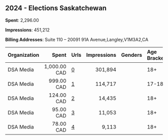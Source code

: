 ## 2024 - Elections Saskatchewan 
**Spent**: 2,296.00

**Impressions**: 451,212

**Billing Addresses**: Suite 110 – 20091 91A Avenue,Langley,V1M3A2,CA

|Organization|Spent|Urls|Impressions|Genders|Age Brackets|Country Codes|
|:---|---:|:---|---:|:---|:---|:---|
|DSA Media|1,000.00 CAD|[0](https://www.snap.com/political-ads/asset/c7656464d54f24ad7f814b66adf30d5492db31f5a68cd160ef8d05e448f3e1b5?mediaType=mp4)|301,894||18+|canada|
|DSA Media|999.00 CAD|[1](https://www.snap.com/political-ads/asset/712ec0e21da3d1c9230cd6887a85cc76ea7ba8209c2f688ff5be1e93e1c06932?mediaType=mp4)|114,717||17-18|canada|
|DSA Media|124.00 CAD|[2](https://www.snap.com/political-ads/asset/8adfec269b9b33237e2ff5f62d4501672c04d09a331c6755fc938a3e9b697f0e?mediaType=mp4)|14,435||18+|canada|
|DSA Media|95.00 CAD|[3](https://www.snap.com/political-ads/asset/901a81f7f0d001a697fc45da3f068c0602848e5656aa3ab6b914c6218b105a72?mediaType=mp4)|11,053||18+|canada|
|DSA Media|78.00 CAD|[4](https://www.snap.com/political-ads/asset/03424800ec32e9b7504db99f0ec109adbade14c6259a18a0062a0988e77a57da?mediaType=mp4)|9,113||18+|canada|
